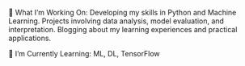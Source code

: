 🧠 What I’m Working On:
Developing my skills in Python and Machine Learning.
Projects involving data analysis, model evaluation, and interpretation.
Blogging about my learning experiences and practical applications.

🌱 I’m Currently Learning: ML, DL, TensorFlow


<!---
shualoalumin/shualoalumin is a ✨ special ✨ repository because its `README.md` (this file) appears on your GitHub profile.
You can click the Preview link to take a look at your changes.
--->
